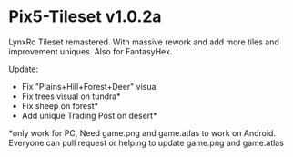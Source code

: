 # Pix5-Tileset v1.0.2a
LynxRo Tileset remastered. With massive rework and add more tiles and improvement uniques. Also for FantasyHex.

Update:
 - Fix "Plains+Hill+Forest+Deer" visual
 - Fix trees visual on tundra*
 - Fix sheep on forest*
 - Add unique Trading Post on desert*

*only work for PC, Need game.png and game.atlas to work on Android. Everyone can pull request or helping to update game.png and game.atlas
